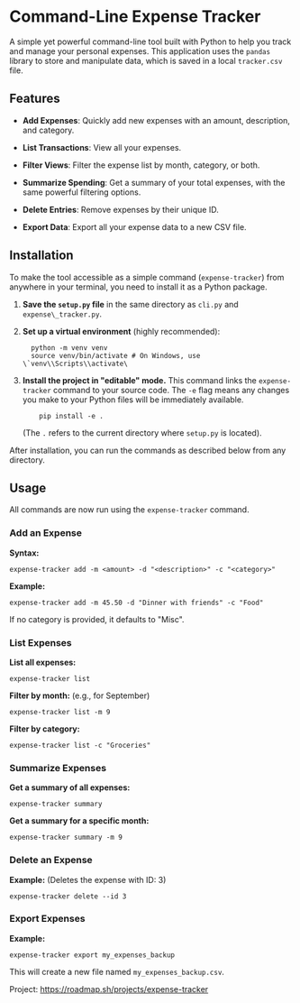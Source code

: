 Command-Line Expense Tracker
============================

A simple yet powerful command-line tool built with Python to help you track and manage your personal expenses. This application uses the `pandas` library to store and manipulate data, which is saved in a local `tracker.csv` file.

Features
--------

*   **Add Expenses**: Quickly add new expenses with an amount, description, and category.
    
*   **List Transactions**: View all your expenses.
    
*   **Filter Views**: Filter the expense list by month, category, or both.
    
*   **Summarize Spending**: Get a summary of your total expenses, with the same powerful filtering options.
    
*   **Delete Entries**: Remove expenses by their unique ID.
    
*   **Export Data**: Export all your expense data to a new CSV file.
    

Installation
------------

To make the tool accessible as a simple command (`expense-tracker`) from anywhere in your terminal, you need to install it as a Python package.

1.  **Save the `setup.py` file** in the same directory as `cli.py` and `expense\_tracker.py`.
    
2.  **Set up a virtual environment** (highly recommended):
    ```
      python -m venv venv
      source venv/bin/activate # On Windows, use \`venv\\Scripts\\activate\
    ```
    
3.  **Install the project in "editable" mode.** This command links the `expense-tracker` command to your source code. The `-e` flag means any changes you make to your Python files will be immediately available.
    ```
        pip install -e .
    ```
    (The `.` refers to the current directory where `setup.py` is located).
    

After installation, you can run the commands as described below from any directory.

Usage
-----

All commands are now run using the `expense-tracker` command.

### Add an Expense

**Syntax:**

```
expense-tracker add -m <amount> -d "<description>" -c "<category>"
```

**Example:**

```
expense-tracker add -m 45.50 -d "Dinner with friends" -c "Food"
```

If no category is provided, it defaults to "Misc".

### List Expenses

**List all expenses:**

```
expense-tracker list
```

**Filter by month:** (e.g., for September)

```
expense-tracker list -m 9
```

**Filter by category:**

```
expense-tracker list -c "Groceries"
```

### Summarize Expenses

**Get a summary of all expenses:**

```
expense-tracker summary
```

**Get a summary for a specific month:**

```
expense-tracker summary -m 9
```

### Delete an Expense

**Example:** (Deletes the expense with ID: 3)

```
expense-tracker delete --id 3
```

### Export Expenses

**Example:**

```
expense-tracker export my_expenses_backup
```

This will create a new file named `my_expenses_backup.csv`.

Project: https://roadmap.sh/projects/expense-tracker

